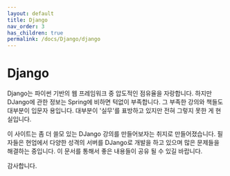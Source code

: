 ```yaml
---
layout: default
title: Django
nav_order: 3
has_children: true
permalink: /docs/Django/django
---
```


# Django

Django는 파이썬 기반의 웹 프레임워크 중 압도적인 점유율을 자랑합니다. 하지만 DJango에 관한 정보는 Spring에 비하면 턱없이 부족합니다.
그 부족한 강의와 책들도 대부분이 입문자 용입니다. 대부분이 '실무'를 표방하고 있지만 전혀 그렇지 못한 게 현실입니다.

이 사이트는 좀 더 쓸모 있는 DJango 강의를 만들어보자는 취지로 만들어졌습니다.
필자들은 현업에서 다양한 성격의 서버를 DJango로 개발을 하고 있으며 많은 문제들을 해결하는 중입니다.
이 문서를 통해서 좋은 내용들이 공유 될 수 있길 바랍니다.

감사합니다.